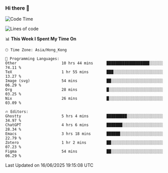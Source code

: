 ### Hi there 👋

<!--
**nicehiro/nicehiro** is a ✨ _special_ ✨ repository because its `README.md` (this file) appears on your GitHub profile.

Here are some ideas to get you started:

- 🔭 I’m currently working on ...
- 🌱 I’m currently learning ...
- 👯 I’m looking to collaborate on ...
- 🤔 I’m looking for help with ...
- 💬 Ask me about ...
- 📫 How to reach me: ...
- 😄 Pronouns: ...
- ⚡ Fun fact: ...
-->

<!--START_SECTION:waka-->
![Code Time](http://img.shields.io/badge/Code%20Time-734%20hrs-blue)

![Lines of code](https://img.shields.io/badge/From%20Hello%20World%20I%27ve%20Written-1.7%20million%20lines%20of%20code-blue)

📊 **This Week I Spent My Time On** 

```text
🕑︎ Time Zone: Asia/Hong_Kong

💬 Programming Languages: 
Other                    10 hrs 44 mins      ███████████████████░░░░░░   74.11 % 
TeX                      1 hr 55 mins        ███░░░░░░░░░░░░░░░░░░░░░░   13.27 % 
Image (svg)              54 mins             ██░░░░░░░░░░░░░░░░░░░░░░░   06.29 % 
Org                      28 mins             █░░░░░░░░░░░░░░░░░░░░░░░░   03.25 % 
Nix                      26 mins             █░░░░░░░░░░░░░░░░░░░░░░░░   03.09 % 

🔥 Editors: 
Ghostty                  5 hrs 4 mins        █████████░░░░░░░░░░░░░░░░   34.97 % 
ChatGPT                  4 hrs 6 mins        ███████░░░░░░░░░░░░░░░░░░   28.34 % 
Emacs                    3 hrs 18 mins       ██████░░░░░░░░░░░░░░░░░░░   22.79 % 
Zotero                   1 hr 2 mins         ██░░░░░░░░░░░░░░░░░░░░░░░   07.23 % 
Figma                    54 mins             ██░░░░░░░░░░░░░░░░░░░░░░░   06.29 % 
```


 Last Updated on 16/06/2025 19:15:08 UTC
<!--END_SECTION:waka-->
